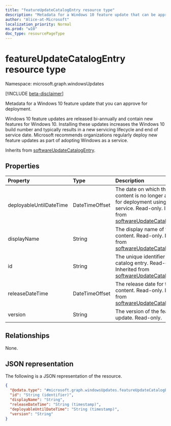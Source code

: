 ```yaml
---
title: "featureUpdateCatalogEntry resource type"
description: "Metadata for a Windows 10 feature update that can be approved for deployment."
author: "Alice-at-Microsoft"
localization_priority: Normal
ms.prod: "w10"
doc_type: resourcePageType
---
```


# featureUpdateCatalogEntry resource type

Namespace: microsoft.graph.windowsUpdates

[!INCLUDE [beta-disclaimer](../../includes/beta-disclaimer.md)]

Metadata for a Windows 10 feature update that you can approve for deployment.

Windows 10 feature updates are released bi-annually and contain new features for Windows 10. Installing these updates increases the Windows 10 build number and typically results in a new servicing lifecycle and end of service date. Microsoft recommends organizations regularly deploy new feature updates as part of adopting Windows as a service.

Inherits from [softwareUpdateCatalogEntry](../resources/windowsupdates-softwareupdatecatalogentry.md).

## Properties
|Property|Type|Description|
|:---|:---|:---|
|deployableUntilDateTime|DateTimeOffset|The date on which the content is no longer available for deployment using the service. Read-only. Inherited from [softwareUpdateCatalogEntry](../resources/windowsupdates-softwareupdatecatalogentry.md).|
|displayName|String|	The display name of the content. Read-only. Inherited from [softwareUpdateCatalogEntry](../resources/windowsupdates-softwareupdatecatalogentry.md).|
|id|String|The unique identifier for the catalog entry. Read-only. Inherited from [softwareUpdateCatalogEntry](../resources/windowsupdates-softwareupdatecatalogentry.md).|
|releaseDateTime|DateTimeOffset|The release date for the content. Read-only. Inherited from [softwareUpdateCatalogEntry](../resources/windowsupdates-softwareupdatecatalogentry.md).|
|version|String|The version of the feature update. Read-only.|

## Relationships
None.

## JSON representation
The following is a JSON representation of the resource.
<!-- {
  "blockType": "resource",
  "keyProperty": "id",
  "@odata.type": "microsoft.graph.windowsUpdates.featureUpdateCatalogEntry",
  "baseType": "microsoft.graph.windowsUpdates.softwareUpdateCatalogEntry",
  "openType": false
}
-->
``` json
{
  "@odata.type": "#microsoft.graph.windowsUpdates.featureUpdateCatalogEntry",
  "id": "String (identifier)",
  "displayName": "String",
  "releaseDateTime": "String (timestamp)",
  "deployableUntilDateTime": "String (timestamp)",
  "version": "String"
}
```

